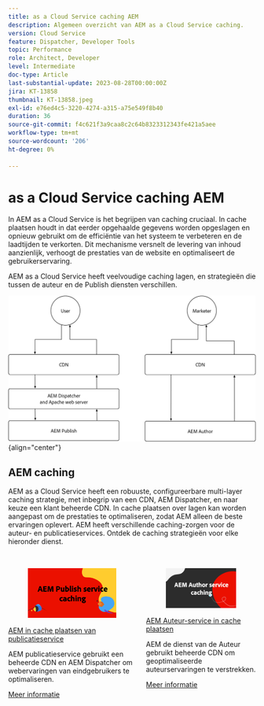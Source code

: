 ```yaml
---
title: as a Cloud Service caching AEM
description: Algemeen overzicht van AEM as a Cloud Service caching.
version: Cloud Service
feature: Dispatcher, Developer Tools
topic: Performance
role: Architect, Developer
level: Intermediate
doc-type: Article
last-substantial-update: 2023-08-28T00:00:00Z
jira: KT-13858
thumbnail: KT-13858.jpeg
exl-id: e76ed4c5-3220-4274-a315-a75e549f8b40
duration: 36
source-git-commit: f4c621f3a9caa8c2c64b8323312343fe421a5aee
workflow-type: tm+mt
source-wordcount: '206'
ht-degree: 0%

---
```


# as a Cloud Service caching AEM

In AEM as a Cloud Service is het begrijpen van caching cruciaal. In cache plaatsen houdt in dat eerder opgehaalde gegevens worden opgeslagen en opnieuw gebruikt om de efficiëntie van het systeem te verbeteren en de laadtijden te verkorten. Dit mechanisme versnelt de levering van inhoud aanzienlijk, verhoogt de prestaties van de website en optimaliseert de gebruikerservaring.

AEM as a Cloud Service heeft veelvoudige caching lagen, en strategieën die tussen de auteur en de Publish diensten verschillen.

![Overzicht van as a Cloud Service caching AEM](./assets/overview/all.png){align="center"}

## AEM caching

AEM as a Cloud Service heeft een robuuste, configureerbare multi-layer caching strategie, met inbegrip van een CDN, AEM Dispatcher, en naar keuze een klant beheerde CDN. In cache plaatsen over lagen kan worden aangepast om de prestaties te optimaliseren, zodat AEM alleen de beste ervaringen oplevert. AEM heeft verschillende caching-zorgen voor de auteur- en publicatieservices. Ontdek de caching strategieën voor elke hieronder dienst.


<div class="columns is-multiline" style="margin-top: 2rem">
    <div class="column is-half-tablet is-half-desktop is-half-widescreen" aria-label="AEM Publish service caching">
    <div class="card is-padded-small is-padded-big-mobile" style="height: 100%">
        <div class="card-image">
          <figure class="image is-16by9">
            <a href="./publish.md" title="AEM-publicatieservice" tabindex="-1">
              <img class="is-bordered-r-small" src="./assets/overview/publish-card.png" alt="AEM in cache plaatsen van publicatieservice">
            </a>
          </figure>
        </div>
        <div class="card-content is-padded-small">
          <div class="content">
            <p class="headline is-size-6 has-text-weight-bold"><a href="./publish.md" title="AEM in cache plaatsen van publicatieservice">AEM in cache plaatsen van publicatieservice</a></p>
            <p class="is-size-6">AEM publicatieservice gebruikt een beheerde CDN en AEM Dispatcher om webervaringen van eindgebruikers te optimaliseren.</p>
            <a href="./publish.md" class="spectrum-Button spectrum-Button--outline spectrum-Button--primary spectrum-Button--sizeM">
              <span class="spectrum-Button-label has-no-wrap has-text-weight-bold">Meer informatie</span>
            </a>
          </div>
        </div>
      </div>
    </div>
    <div class="column is-half-tablet is-half-desktop is-half-widescreen" aria-label="AEM Author service caching">
        <div class="card is-padded-small is-padded-big-mobile" style="height: 100%">
            <div class="card-image">
            <figure class="image is-16by9">
                <a href="./author.md" title="AEM Auteur-service in cache plaatsen" tabindex="-1">
                <img class="is-bordered-r-small" src="./assets/overview/author-card.png" alt="AEM Auteur-service in cache plaatsen">
                </a>
            </figure>
            </div>
            <div class="card-content is-padded-small">
            <div class="content">
                <p class="headline is-size-6 has-text-weight-bold"><a href="./author.md" title="AEM Auteur-service in cache plaatsen">AEM Auteur-service in cache plaatsen</a></p>
                <p class="is-size-6">AEM de dienst van de Auteur gebruikt beheerde CDN om geoptimaliseerde auteurservaringen te verstrekken.</p>
                <a href="./author.md" class="spectrum-Button spectrum-Button--outline spectrum-Button--primary spectrum-Button--sizeM">
                <span class="spectrum-Button-label has-no-wrap has-text-weight-bold">Meer informatie</span>
                </a>
            </div>
            </div>
        </div>
    </div>
</div>
